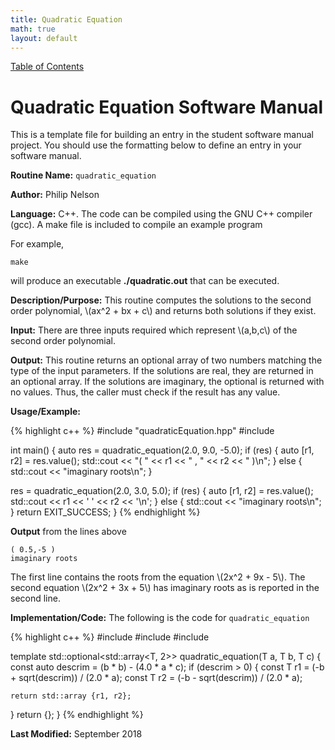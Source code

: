 ```yaml
---
title: Quadratic Equation
math: true
layout: default
---
```

<a href="https://philipnelson5.github.io/math4610/SoftwareManual"> Table of Contents </a>
# Quadratic Equation Software Manual
This is a template file for building an entry in the student software manual project. You should use the formatting below to
define an entry in your software manual.

**Routine Name:** `quadratic_equation`

**Author:** Philip Nelson

**Language:** C++. The code can be compiled using the GNU C++ compiler (gcc). A make file is included to compile an example program

For example,

```
make
```

will produce an executable **./quadratic.out** that can be executed.

**Description/Purpose:** This routine computes the solutions to the second order polynomial, \\(ax^2 + bx + c\\) and returns both solutions if they exist.

**Input:** There are three inputs required which represent \\(a,b,c\\) of the second order polynomial.

**Output:** This routine returns an optional array of two numbers matching the type of the input parameters. If the solutions are real, they are returned in an optional array. If the solutions are imaginary, the optional is returned with no values. Thus, the caller must check if the result has any value.

**Usage/Example:**

{% highlight c++ %}
#include "quadraticEquation.hpp"
#include <iostream>

int main()
{
  auto res = quadratic_equation(2.0, 9.0, -5.0);
  if (res)
  {
    auto [r1, r2] = res.value();
    std::cout << "( " << r1 << " , " << r2 << " )\n";
  }
  else
  {
    std::cout << "imaginary roots\n";
  }

  res = quadratic_equation(2.0, 3.0, 5.0);
  if (res)
  {
    auto [r1, r2] = res.value();
    std::cout << r1 << ' ' << r2 << '\n';
  }
  else
  {
    std::cout << "imaginary roots\n";
  }
  return EXIT_SUCCESS;
}
{% endhighlight %}

**Output** from the lines above
```
( 0.5,-5 )
imaginary roots
```

The first line contains the roots from the equation \\(2x^2 + 9x - 5\\). The second equation \\(2x^2 + 3x + 5\\) has imaginary roots as is reported in the second line.

**Implementation/Code:** The following is the code for `quadratic_equation`

{% highlight c++ %}
#include <array>
#include <cmath>
#include <optional>

template <typename T>
std::optional<std::array<T, 2>> quadratic_equation(T a, T b, T c)
{
  const auto descrim = (b * b) - (4.0 * a * c);
  if (descrim > 0)
  {
    const T r1 = (-b + sqrt(descrim)) / (2.0 * a);
    const T r2 = (-b - sqrt(descrim)) / (2.0 * a);

    return std::array {r1, r2};
  }
  return {};
}
{% endhighlight %}

**Last Modified:** September 2018
